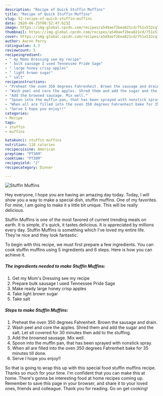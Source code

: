 ```yaml
---
description: "Recipe of Quick Stuffin Muffins"
title: "Recipe of Quick Stuffin Muffins"
slug: 52-recipe-of-quick-stuffin-muffins
date: 2020-06-25T08:52:47.623Z
image: https://img-global.cpcdn.com/recipes/a549aef2bea821cd/751x532cq70/stuffin-muffins-recipe-main-photo.jpg
thumbnail: https://img-global.cpcdn.com/recipes/a549aef2bea821cd/751x532cq70/stuffin-muffins-recipe-main-photo.jpg
cover: https://img-global.cpcdn.com/recipes/a549aef2bea821cd/751x532cq70/stuffin-muffins-recipe-main-photo.jpg
author: Aaron Perry
ratingvalue: 4.3
reviewcount: 5
recipeingredient:
- " my Moms Dressing see my recipe"
- " bulk sausage I used Tennessee Pride Sage"
- " large honey crisp apples"
- " light brown sugar"
- " salt"
recipeinstructions:
- "Preheat the oven 350 degrees Fahrenheit. Brown the sausage and drain."
- "Wash peel and core the apples. Shred them and add the sugar and the salt. Let sit covered for 30 minutes then add to the stuffing."
- "Add the browned sausage. Mix well."
- "Spoon into the muffin pan, that has been sprayed with nonstick spray."
- "When all are filled into the oven 350 degrees Fahrenheit bake for 35 minutes till done."
- "Serve I hope you enjoy!!"
categories:
- Recipe
tags:
- stuffin
- muffins

katakunci: stuffin muffins 
nutrition: 118 calories
recipecuisine: American
preptime: "PT36M"
cooktime: "PT30M"
recipeyield: "2"
recipecategory: Dinner

---
```



![Stuffin Muffins](https://img-global.cpcdn.com/recipes/a549aef2bea821cd/751x532cq70/stuffin-muffins-recipe-main-photo.jpg)

Hey everyone, I hope you are having an amazing day today. Today, I will show you a way to make a special dish, stuffin muffins. One of my favorites. For mine, I am going to make it a little bit unique. This will be really delicious.

Stuffin Muffins is one of the most favored of current trending meals on earth. It is simple, it's quick, it tastes delicious. It is appreciated by millions every day. Stuffin Muffins is something which I've loved my entire life. They're nice and they look fantastic.




To begin with this recipe, we must first prepare a few ingredients. You can cook stuffin muffins using 5 ingredients and 6 steps. Here is how you can achieve it.

##### The ingredients needed to make Stuffin Muffins:

1. Get  my Mom&#39;s Dressing see my recipe
1. Prepare  bulk sausage I used Tennessee Pride Sage
1. Make ready  large honey crisp apples
1. Take  light brown sugar
1. Take  salt




##### Steps to make Stuffin Muffins:

1. Preheat the oven 350 degrees Fahrenheit. Brown the sausage and drain.
1. Wash peel and core the apples. Shred them and add the sugar and the salt. Let sit covered for 30 minutes then add to the stuffing.
1. Add the browned sausage. Mix well.
1. Spoon into the muffin pan, that has been sprayed with nonstick spray.
1. When all are filled into the oven 350 degrees Fahrenheit bake for 35 minutes till done.
1. Serve I hope you enjoy!!




So that is going to wrap this up with this special food stuffin muffins recipe. Thanks so much for your time. I'm confident that you can make this at home. There's gonna be interesting food at home recipes coming up. Remember to save this page in your browser, and share it to your loved ones, friends and colleague. Thank you for reading. Go on get cooking!
